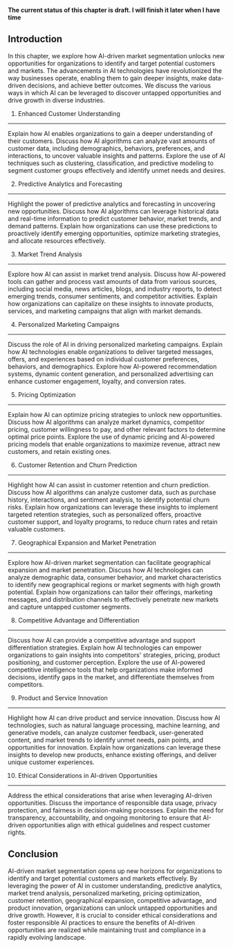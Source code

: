 **The current status of this chapter is draft. I will finish it later when I have time**

Introduction
------------

In this chapter, we explore how AI-driven market segmentation unlocks new opportunities for organizations to identify and target potential customers and markets. The advancements in AI technologies have revolutionized the way businesses operate, enabling them to gain deeper insights, make data-driven decisions, and achieve better outcomes. We discuss the various ways in which AI can be leveraged to discover untapped opportunities and drive growth in diverse industries.

1. Enhanced Customer Understanding
----------------------------------

Explain how AI enables organizations to gain a deeper understanding of their customers. Discuss how AI algorithms can analyze vast amounts of customer data, including demographics, behaviors, preferences, and interactions, to uncover valuable insights and patterns. Explore the use of AI techniques such as clustering, classification, and predictive modeling to segment customer groups effectively and identify unmet needs and desires.

2. Predictive Analytics and Forecasting
---------------------------------------

Highlight the power of predictive analytics and forecasting in uncovering new opportunities. Discuss how AI algorithms can leverage historical data and real-time information to predict customer behavior, market trends, and demand patterns. Explain how organizations can use these predictions to proactively identify emerging opportunities, optimize marketing strategies, and allocate resources effectively.

3. Market Trend Analysis
------------------------

Explore how AI can assist in market trend analysis. Discuss how AI-powered tools can gather and process vast amounts of data from various sources, including social media, news articles, blogs, and industry reports, to detect emerging trends, consumer sentiments, and competitor activities. Explain how organizations can capitalize on these insights to innovate products, services, and marketing campaigns that align with market demands.

4. Personalized Marketing Campaigns
-----------------------------------

Discuss the role of AI in driving personalized marketing campaigns. Explain how AI technologies enable organizations to deliver targeted messages, offers, and experiences based on individual customer preferences, behaviors, and demographics. Explore how AI-powered recommendation systems, dynamic content generation, and personalized advertising can enhance customer engagement, loyalty, and conversion rates.

5. Pricing Optimization
-----------------------

Explain how AI can optimize pricing strategies to unlock new opportunities. Discuss how AI algorithms can analyze market dynamics, competitor pricing, customer willingness to pay, and other relevant factors to determine optimal price points. Explore the use of dynamic pricing and AI-powered pricing models that enable organizations to maximize revenue, attract new customers, and retain existing ones.

6. Customer Retention and Churn Prediction
------------------------------------------

Highlight how AI can assist in customer retention and churn prediction. Discuss how AI algorithms can analyze customer data, such as purchase history, interactions, and sentiment analysis, to identify potential churn risks. Explain how organizations can leverage these insights to implement targeted retention strategies, such as personalized offers, proactive customer support, and loyalty programs, to reduce churn rates and retain valuable customers.

7. Geographical Expansion and Market Penetration
------------------------------------------------

Explore how AI-driven market segmentation can facilitate geographical expansion and market penetration. Discuss how AI technologies can analyze demographic data, consumer behavior, and market characteristics to identify new geographical regions or market segments with high growth potential. Explain how organizations can tailor their offerings, marketing messages, and distribution channels to effectively penetrate new markets and capture untapped customer segments.

8. Competitive Advantage and Differentiation
--------------------------------------------

Discuss how AI can provide a competitive advantage and support differentiation strategies. Explain how AI technologies can empower organizations to gain insights into competitors' strategies, pricing, product positioning, and customer perception. Explore the use of AI-powered competitive intelligence tools that help organizations make informed decisions, identify gaps in the market, and differentiate themselves from competitors.

9. Product and Service Innovation
---------------------------------

Highlight how AI can drive product and service innovation. Discuss how AI technologies, such as natural language processing, machine learning, and generative models, can analyze customer feedback, user-generated content, and market trends to identify unmet needs, pain points, and opportunities for innovation. Explain how organizations can leverage these insights to develop new products, enhance existing offerings, and deliver unique customer experiences.

10. Ethical Considerations in AI-driven Opportunities
-----------------------------------------------------

Address the ethical considerations that arise when leveraging AI-driven opportunities. Discuss the importance of responsible data usage, privacy protection, and fairness in decision-making processes. Explain the need for transparency, accountability, and ongoing monitoring to ensure that AI-driven opportunities align with ethical guidelines and respect customer rights.

Conclusion
----------

AI-driven market segmentation opens up new horizons for organizations to identify and target potential customers and markets effectively. By leveraging the power of AI in customer understanding, predictive analytics, market trend analysis, personalized marketing, pricing optimization, customer retention, geographical expansion, competitive advantage, and product innovation, organizations can unlock untapped opportunities and drive growth. However, it is crucial to consider ethical considerations and foster responsible AI practices to ensure the benefits of AI-driven opportunities are realized while maintaining trust and compliance in a rapidly evolving landscape.

